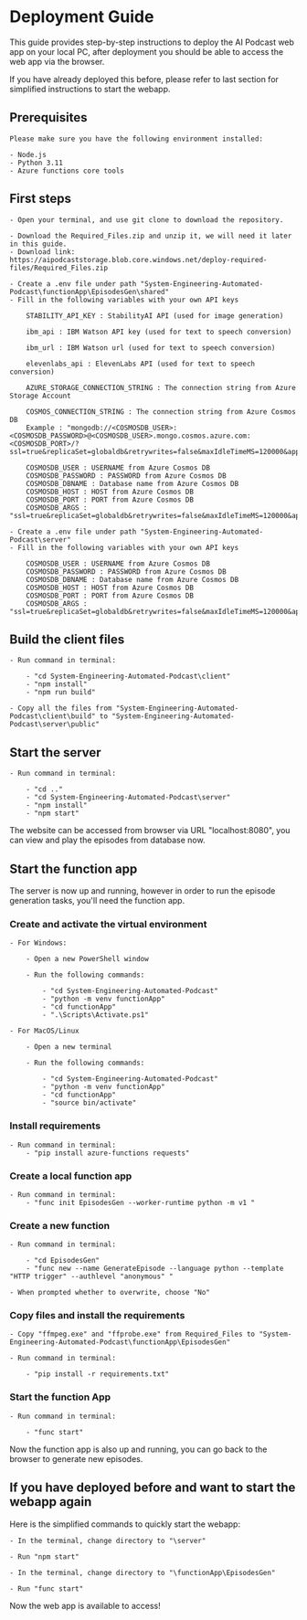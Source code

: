 # Deployment Guide

This guide provides step-by-step instructions to deploy the AI Podcast web app on your local PC, after deployment you should be able to access the web app via the browser.

If you have already deployed this before, please refer to last section for simplified instructions to start the webapp.

## Prerequisites

    Please make sure you have the following environment installed:

    - Node.js
    - Python 3.11
    - Azure functions core tools

## First steps

    - Open your terminal, and use git clone to download the repository.

    - Download the Required_Files.zip and unzip it, we will need it later in this guide.
    - Download link: https://aipodcaststorage.blob.core.windows.net/deploy-required-files/Required_Files.zip

    - Create a .env file under path "System-Engineering-Automated-Podcast\functionApp\EpisodesGen\shared"
    - Fill in the following variables with your own API keys

        STABILITY_API_KEY : StabilityAI API (used for image generation)

        ibm_api : IBM Watson API key (used for text to speech conversion)

        ibm_url : IBM Watson url (used for text to speech conversion)

        elevenlabs_api : ElevenLabs API (used for text to speech conversion)

        AZURE_STORAGE_CONNECTION_STRING : The connection string from Azure Storage Account

        COSMOS_CONNECTION_STRING : The connection string from Azure Cosmos DB
        Example : "mongodb://<COSMOSDB_USER>:<COSMOSDB_PASSWORD>@<COSMOSDB_USER>.mongo.cosmos.azure.com:<COSMOSDB_PORT>/?ssl=true&replicaSet=globaldb&retrywrites=false&maxIdleTimeMS=120000&appName=@<COSMOSDB_USER>@"

        COSMOSDB_USER : USERNAME from Azure Cosmos DB
        COSMOSDB_PASSWORD : PASSWORD from Azure Cosmos DB
        COSMOSDB_DBNAME : Database name from Azure Cosmos DB
        COSMOSDB_HOST : HOST from Azure Cosmos DB
        COSMOSDB_PORT : PORT from Azure Cosmos DB
        COSMOSDB_ARGS : "ssl=true&replicaSet=globaldb&retrywrites=false&maxIdleTimeMS=120000&appName=@<COSMOSDB_USER>@"

    - Create a .env file under path "System-Engineering-Automated-Podcast\server"
    - Fill in the following variables with your own API keys

        COSMOSDB_USER : USERNAME from Azure Cosmos DB
        COSMOSDB_PASSWORD : PASSWORD from Azure Cosmos DB
        COSMOSDB_DBNAME : Database name from Azure Cosmos DB
        COSMOSDB_HOST : HOST from Azure Cosmos DB
        COSMOSDB_PORT : PORT from Azure Cosmos DB
        COSMOSDB_ARGS : "ssl=true&replicaSet=globaldb&retrywrites=false&maxIdleTimeMS=120000&appName=@<COSMOSDB_USER>@"

## Build the client files

    - Run command in terminal:

        - "cd System-Engineering-Automated-Podcast\client"
        - "npm install"
        - "npm run build"

    - Copy all the files from "System-Engineering-Automated-Podcast\client\build" to "System-Engineering-Automated-Podcast\server\public"

## Start the server

    - Run command in terminal:

        - "cd .."
        - "cd System-Engineering-Automated-Podcast\server"
        - "npm install"
        - "npm start"

The website can be accessed from browser via URL "localhost:8080", you can view and play the episodes from database now.

## Start the function app

The server is now up and running, however in order to run the episode generation tasks, you'll need the function app.

### Create and activate the virtual environment

    - For Windows:

        - Open a new PowerShell window

        - Run the following commands:

            - "cd System-Engineering-Automated-Podcast"
            - "python -m venv functionApp"
            - "cd functionApp"
            - ".\Scripts\Activate.ps1"

    - For MacOS/Linux

        - Open a new terminal

        - Run the following commands:

            - "cd System-Engineering-Automated-Podcast"
            - "python -m venv functionApp"
            - "cd functionApp"
            - "source bin/activate"

### Install requirements

    - Run command in terminal:
        - "pip install azure-functions requests"

### Create a local function app

    - Run command in terminal:
        - "func init EpisodesGen --worker-runtime python -m v1 "

### Create a new function

    - Run command in terminal:

        - "cd EpisodesGen"
        - "func new --name GenerateEpisode --language python --template "HTTP trigger" --authlevel "anonymous" "

    - When prompted whether to overwrite, choose "No"

### Copy files and install the requirements

    - Copy "ffmpeg.exe" and "ffprobe.exe" from Required_Files to "System-Engineering-Automated-Podcast\functionApp\EpisodesGen"

    - Run command in terminal:

        - "pip install -r requirements.txt"

### Start the function App

    - Run command in terminal:
    
        - "func start"

Now the function app is also up and running, you can go back to the browser to generate new episodes.

## If you have deployed before and want to start the webapp again

Here is the simplified commands to quickly start the webapp:

    - In the terminal, change directory to "\server"
    
    - Run "npm start"
    
    - In the terminal, change directory to "\functionApp\EpisodesGen"
    
    - Run "func start"

Now the web app is available to access!